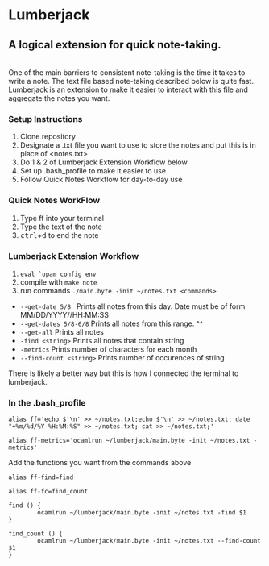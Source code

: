 # Lumberjack
## A logical extension for quick note-taking.
<br/>
One of the main barriers to consistent note-taking is the time it takes to write a note.   
The text file based note-taking described below is quite fast.
Lumberjack is an extension to make it easier to interact with this file and aggregate the notes you want.

### Setup Instructions
1. Clone repository
2. Designate a .txt file you want to use to store the notes and put this is in place of <notes.txt>
3. Do 1 & 2 of Lumberjack Extension Workflow below
4. Set up .bash_profile to make it easier to use
5. Follow Quick Notes Workflow for day-to-day use

### Quick Notes WorkFlow
1. Type ff into your terminal
2. Type the text of the note
3. <kbd>ctrl</kbd>+<kbd>d</kbd> to end the note

### Lumberjack Extension Workflow 
  1. ```eval `opam config env```
  2. compile with ```make note```
  3. run commands `./main.byte -init ~/notes.txt <commands>`
  *  `--get-date 5/8 ` Prints all notes from this day. Date must be of form MM/DD/YYYY//HH:MM:SS
  * ```--get-dates 5/8-6/8``` Prints all notes from this range. ^^
  * ```--get-all``` Prints all notes
  * ```-find <string>``` Prints all notes that contain string
  * ```-metrics``` Prints number of characters for each month
  * ```--find-count <string>``` Prints number of occurences of string
  
 
 There is likely a better way but this is how I connected the terminal to lumberjack.
 ### In the .bash_profile
```alias ff='echo $'\n' >> ~/notes.txt;echo $'\n' >> ~/notes.txt; date "+%m/%d/%Y %H:%M:%S" >> ~/notes.txt; cat >> ~/notes.txt;'```

```alias ff-metrics='ocamlrun ~/lumberjack/main.byte -init ~/notes.txt -metrics'```

Add the functions you want from the commands above

```alias ff-find=find```

```alias ff-fc=find_count```
```
find () {
        ocamlrun ~/lumberjack/main.byte -init ~/notes.txt -find $1
}
```
```
find_count () {
        ocamlrun ~/lumberjack/main.byte -init ~/notes.txt --find-count $1
}
```
  
